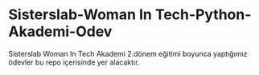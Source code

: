 # Sisterslab-Woman In Tech-Python-Akademi-Odev
Sisterslab Woman In Tech Akademi 2.dönem eğitimi boyunca yaptığımız ödevler bu repo içerisinde yer alacaktır.

